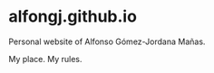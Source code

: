 alfongj.github.io
=================
Personal website of Alfonso Gómez-Jordana Mañas.

My place. My rules.
